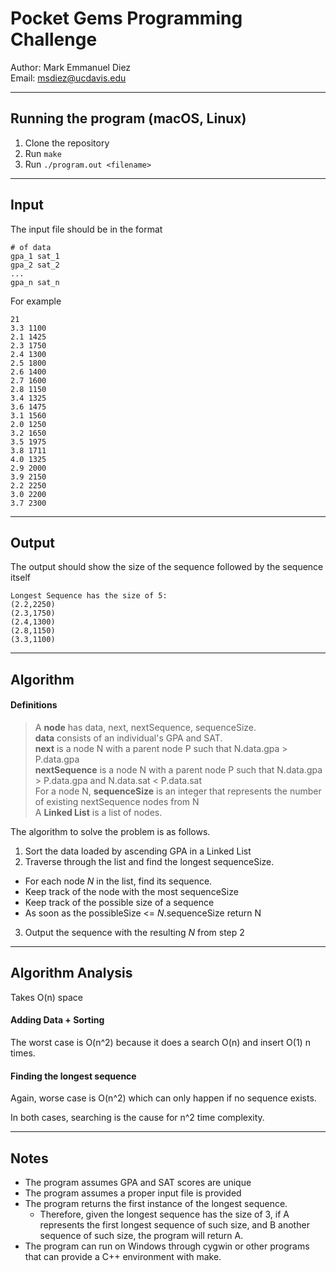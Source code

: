 # Pocket Gems Programming Challenge
Author: Mark Emmanuel Diez  
Email: msdiez@ucdavis.edu

---
## Running the program (macOS, Linux)
1. Clone the repository
2. Run `make`
3. Run `./program.out <filename>`

---
## Input
The input file should be in the format
```
# of data
gpa_1 sat_1
gpa_2 sat_2
...
gpa_n sat_n
```

For example
```
21
3.3 1100
2.1 1425
2.3 1750
2.4 1300
2.5 1800
2.6 1400
2.7 1600
2.8 1150
3.4 1325
3.6 1475
3.1 1560
2.0 1250
3.2 1650
3.5 1975
3.8 1711
4.0 1325
2.9 2000
3.9 2150
2.2 2250
3.0 2200
3.7 2300
```

---
## Output
The output should show the size of the sequence followed by the sequence itself
```
Longest Sequence has the size of 5:
(2.2,2250)
(2.3,1750)
(2.4,1300)
(2.8,1150)
(3.3,1100)
```

---
## Algorithm
#### Definitions
> A **node** has data, next, nextSequence, sequenceSize.  
> **data** consists of an individual's GPA and SAT.  
> **next** is a node N with a parent node P such that N.data.gpa > P.data.gpa  
> **nextSequence** is a node N with a parent node P such that N.data.gpa > P.data.gpa and N.data.sat < P.data.sat  
> For a node N, **sequenceSize** is an integer that represents the number of existing nextSequence nodes from N   
> A **Linked List** is a list of nodes.


The algorithm to solve the problem is as follows.
1. Sort the data loaded by ascending GPA in a Linked List
2. Traverse through the list and find the longest sequenceSize.
  - For each node *N* in the list, find its sequence.
  - Keep track of the node with the most sequenceSize
  - Keep track of the possible size of a sequence
  - As soon as the possibleSize <= *N*.sequenceSize return N
3. Output the sequence with the resulting *N* from step 2

---
## Algorithm Analysis
Takes O(n) space

#### Adding Data + Sorting
The worst case is O(n^2) because it does a search O(n) and insert O(1) n times.

#### Finding the longest sequence
Again, worse case is O(n^2) which can only happen if no sequence exists.

In both cases, searching is the cause for n^2 time complexity.

---
## Notes
- The program assumes GPA and SAT scores are unique
- The program assumes a proper input file is provided
- The program returns the first instance of the longest sequence.
  - Therefore, given the longest sequence has the size of 3, if A represents the first longest sequence of such size, and B another sequence of such size, the program will return A.
- The program can run on Windows through cygwin or other programs that can provide a C++ environment with make.
